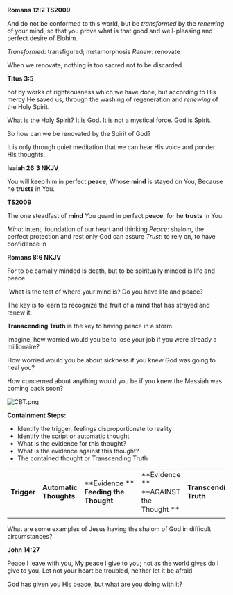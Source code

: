 **Romans 12:2 TS2009**

And do not be conformed to this world, but be *transformed* by the *renewing* of your mind, so that you prove what is that good and well-pleasing and perfect desire of Elohim.

*Transformed*: transfigured; metamorphosis
*Renew*: renovate

When we renovate, nothing is too sacred not to be discarded.

**Titus 3:5**

not by works of righteousness which we have done, but according to His mercy He saved us, through the washing of regeneration and *renewing* of the Holy Spirit.

What is the Holy Spirit?
It is God. It is not a mystical force. God is Spirit.

So how can we be renovated by the Spirit of God?

It is only through quiet meditation that we can hear His voice and ponder His thoughts.

**Isaiah 26:3 NKJV**

You will keep him in perfect **peace**, Whose **mind** is stayed on You, Because he **trusts** in You.

**TS2009**

The one steadfast of **mind** You guard in perfect **peace**, for he **trusts** in You.

*Mind*: intent, foundation of our heart and thinking
*Peace*: shalom, the perfect protection and rest only God can assure
*Trust*: to rely on, to have confidence in

**Romans‬ ‭8:6‬ ‭NKJV‬‬**

For to be carnally minded is death, but to be spiritually minded is life and peace.

‭‭
What is the test of where your mind is?
Do you have life and peace?

The key is to learn to recognize the fruit of a mind that has strayed and renew it.

**Transcending Truth** is the key to having peace in a storm.

Imagine, how worried would you be to lose your job if you were already a millionaire?

How worried would you be about sickness if you knew God was going to heal you?

How concerned about anything would you be if you knew the Messiah was coming back soon?

![CBT.png](CBT.png)

**Containment Steps:**

- Identify the trigger, feelings disproportionate to reality
- Identify the script or automatic thought
- What is the evidence for this thought?
- What is the evidence against this thought?
- The contained thought or Transcending Truth

|     |     |     |     |     |
| --- | --- | --- | --- | --- |
| **Trigger** | **Automatic Thoughts** | **Evidence **<br>**Feeding the Thought** | **Evidence **<br>**AGAINST the Thought ** | **Transcending Truth** |
|     |     |     |     |     |

What are some examples of Jesus having the shalom of God in difficult circumstances?

**John 14:27**

Peace I leave with you, My peace I give to you; not as the world gives do I give to you. Let not your heart be troubled, neither let it be afraid.

God has given you His peace, but what are you doing with it?
